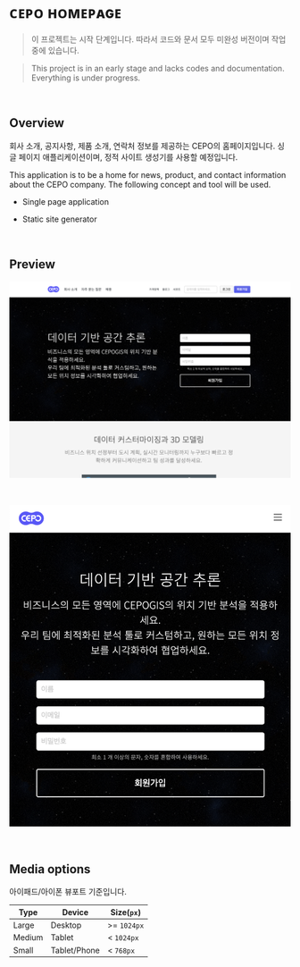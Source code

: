 # ᴄᴇᴘᴏ ʜᴏᴍᴇᴘᴀɢᴇ

> 이 프로젝트는 시작 단계입니다. 따라서 코드와 문서 모두 미완성 버전이며 작업중에 있습니다.

> This project is in an early stage and lacks codes and documentation. Everything is under progress.

<br>

## Overview

회사 소개, 공지사항, 제품 소개, 연락처 정보를 제공하는 CEPO의 홈페이지입니다. 싱글 페이지 애플리케이션이며, 정적 사이트 생성기를 사용할 예정입니다.

This application is to be a home for news, product, and contact information about the CEPO company. The following concept and tool will be used.

- Single page application

- Static site generator

<br>

## Preview

![cepo homepage screenshot](etc/cepo-screenshot.png)

<br>

![cepo homepage mobile ver screenshot](etc/cepo-mobile-screenshot.png)

<br>

## Media options

아이패드/아이폰 뷰포트 기준입니다.

| Type   | Device       | Size(`px`)  |
| ------ | ------------ | ----------- |
| Large  | Desktop      | >= `1024px` |
| Medium | Tablet       | < `1024px`  |
| Small  | Tablet/Phone | < `768px`   |

<br>
